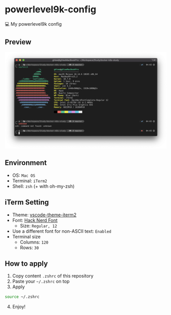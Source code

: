 # powerlevel9k-config
💻 My powerlevel9k config

## Preview

<img src="./preview.png">

## Environment
- OS: `Mac OS`
- Terminal: `iTerm2`
- Shell: `zsh` (+ with oh-my-zsh)

## iTerm Setting
- Theme: [vscode-theme-iterm2](https://github.com/tallpants/vscode-theme-iterm2)
- Font: [Hack Nerd Font](https://github.com/ryanoasis/nerd-fonts/tree/master/patched-fonts/Hack)
  - Size: `Regular, 12`
- Use a different font for non-ASCII text: `Enabled`
- Terminal size
  - Columns: `120`
  - Rows: `30`

## How to apply

1. Copy content `.zshrc` of this repository
2. Paste your `~/.zshrc` on top
3. Apply
```bash
source ~/.zshrc
```
4. Enjoy!
